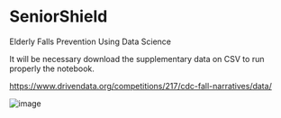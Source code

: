 # SeniorShield
Elderly Falls Prevention Using Data Science

It will be necessary download the supplementary data on CSV to run properly the notebook.

https://www.drivendata.org/competitions/217/cdc-fall-narratives/data/

![image](https://github.com/alousada/SeniorShield/assets/63957188/65237fe3-fff6-43c5-b05a-c1c50c851a59)

